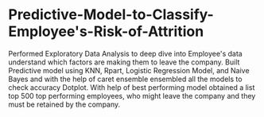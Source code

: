 # Predictive-Model-to-Classify-Employee's-Risk-of-Attrition

Performed Exploratory Data Analysis to deep dive into Employee's data understand which factors are making them to leave the company.
Built Predictive model using KNN, Rpart, Logistic Regression Model, and Naive Bayes and with the help of caret ensemble ensembled all the models to check accuracy Dotplot. With help of best performing model obtained a list top 500 top performing employees, who might leave the company and they must be retained by the company. 
